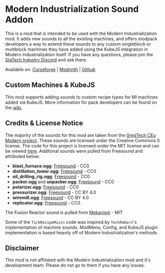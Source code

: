 # Modern Industrialization Sound Addon

This is a mod that is intended to be used with the Modern Industrialization mod. It adds new sounds to all the existing machines, and offers modpack developers a way to extend these sounds to any custom singleblock or multiblock machines they have added using the KubeJS integration in Modern Industrialization itself.
If you have any questions, please join the [StaTech Industry Discord](https://discord.gg/RDaJEnN3uS) and ask there. 

Available on:
[Curseforge](https://legacy.curseforge.com/minecraft/mc-mods/modern-industrialization-sound-addon) | [Modrinth](https://modrinth.com/mod/modern-industrialization-sound-addon) | [Github](https://github.com/TheStaticVoid/MI-Sound-Addon/releases)

## Custom Machines & KubeJS
This mod supports adding sounds to custom recipe types for MI machines added via KubeJS. More information for pack developers can be found on the [wiki](https://github.com/TheStaticVoid/MI-Sound-Addon/wiki),

## Credits & License Notice
The majority of the sounds for this mod are taken from the [GregTech CEu Modern project](https://github.com/GregTechCEu/GregTech-Modern). These sounds are licensed under the Creative Commons 0 license. The code for this project is licensed under the MIT license and can be viewed [here](./LICENSE).
Additonal sounds were pulled from Freesound and attributed below:
- **blast_furnace.ogg**: [Freesound](https://freesound.org/people/iankath/sounds/173991/) - CC0
- **distillation_tower.ogg**: [Freesound](https://freesound.org/people/krypaw/sounds/584898/) - CC0
- **oil_drilling_rig.ogg**: [Freesound](https://freesound.org/people/gecop/sounds/568860/) - CC0
- **packer.ogg** and **unpacker.ogg**: [Freesound](https://freesound.org/people/AGMoneyTrigga/sounds/231347/) - CC0
- **polarizer.ogg**: [Freesound](https://freesound.org/people/DeVern/sounds/346396/) - CC0
- **pressurizer.ogg**: [Freesound](https://freesound.org/people/beerbelly38/sounds/77935/) - CC BY 4.0
- **wiremill.ogg**: [Freesound](https://freesound.org/people/tim.kahn/sounds/622245/) - CC BY 4.0
- **replicator.ogg**: [Freesound](https://freesound.org/people/GameAudio/sounds/220191/) - CC0

The Fusion Reactor sound is pulled from [Mekanism](https://github.com/mekanism/mekanism) - MIT

Some of the `TickRecipeMixin` code was inspired by `TechReborn`'s implementation of machine sounds. ModMenu, Config, and KubeJS plugin implementation is based heavily off of Modern Industrialization's methods.

## Disclaimer
This mod is not affiliated with the Modern Industrialization mod and it's development team. Please do not go to them if you have any issues.
